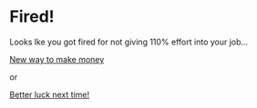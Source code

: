 # Fired!

Looks lke you got fired for not giving 110% effort into your job...

[New way to make money](invest.md)

or

[Better luck next time!](../alarmring.md)
